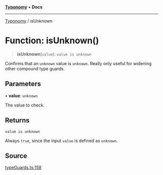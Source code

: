 [**Typonomy**](../README.md) • **Docs**

***

[Typonomy](../globals.md) / isUnknown

# Function: isUnknown()

> **isUnknown**(`value`): `value is unknown`

Confirms that an `unknown` value is `unknown`.
Really only useful for widening other compound type guards.

## Parameters

• **value**: `unknown`

The value to check.

## Returns

`value is unknown`

Always `true`, since the input `value` is defined as `unknown`.

## Source

[typeGuards.ts:158](https://github.com/softcraft-development/typonomy/blob/f77f6002b19dd65199e89540af6d271db08bf123/src/typeGuards.ts#L158)
